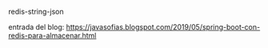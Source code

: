redis-string-json

entrada del blog: https://javasofias.blogspot.com/2019/05/spring-boot-con-redis-para-almacenar.html
